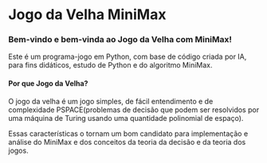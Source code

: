 # Jogo da Velha MiniMax

### Bem-vindo e bem-vinda ao Jogo da Velha com MiniMax!

Este é um programa-jogo em Python, com base de código criada por IA, para fins didáticos, estudo de Python e do algoritmo MiniMax.

#### Por que Jogo da Velha?

O jogo da velha é um jogo simples, de fácil entendimento e de complexidade PSPACE(problemas de decisão que podem ser resolvidos por uma máquina de Turing usando uma quantidade polinomial de espaço).

Essas características o tornam um bom candidato para implementação e análise do MiniMax e dos conceitos da teoria da decisão e da teoria dos jogos.